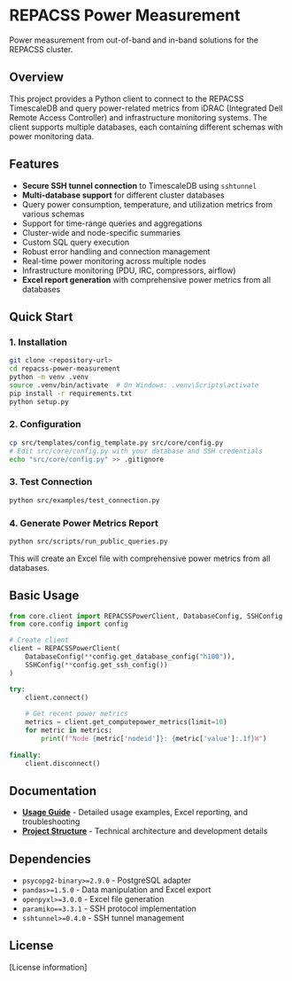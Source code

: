 # REPACSS Power Measurement

Power measurement from out-of-band and in-band solutions for the REPACSS cluster.

## Overview

This project provides a Python client to connect to the REPACSS TimescaleDB and query power-related metrics from iDRAC (Integrated Dell Remote Access Controller) and infrastructure monitoring systems. The client supports multiple databases, each containing different schemas with power monitoring data.

## Features

- **Secure SSH tunnel connection** to TimescaleDB using `sshtunnel`
- **Multi-database support** for different cluster databases
- Query power consumption, temperature, and utilization metrics from various schemas
- Support for time-range queries and aggregations
- Cluster-wide and node-specific summaries
- Custom SQL query execution
- Robust error handling and connection management
- Real-time power monitoring across multiple nodes
- Infrastructure monitoring (PDU, IRC, compressors, airflow)
- **Excel report generation** with comprehensive power metrics from all databases

## Quick Start

### 1. Installation

```bash
git clone <repository-url>
cd repacss-power-measurement
python -m venv .venv
source .venv/bin/activate  # On Windows: .venv\Scripts\activate
pip install -r requirements.txt
python setup.py
```

### 2. Configuration

```bash
cp src/templates/config_template.py src/core/config.py
# Edit src/core/config.py with your database and SSH credentials
echo "src/core/config.py" >> .gitignore
```

### 3. Test Connection

```bash
python src/examples/test_connection.py
```

### 4. Generate Power Metrics Report

```bash
python src/scripts/run_public_queries.py
```

This will create an Excel file with comprehensive power metrics from all databases.

## Basic Usage

```python
from core.client import REPACSSPowerClient, DatabaseConfig, SSHConfig
from core.config import config

# Create client
client = REPACSSPowerClient(
    DatabaseConfig(**config.get_database_config("h100")),
    SSHConfig(**config.get_ssh_config())
)

try:
    client.connect()
    
    # Get recent power metrics
    metrics = client.get_computepower_metrics(limit=10)
    for metric in metrics:
        print(f"Node {metric['nodeid']}: {metric['value']:.1f}W")
        
finally:
    client.disconnect()
```

## Documentation

- **[Usage Guide](docs/USAGE_GUIDE.md)** - Detailed usage examples, Excel reporting, and troubleshooting
- **[Project Structure](docs/PROJECT_STRUCTURE.md)** - Technical architecture and development details

## Dependencies

- `psycopg2-binary>=2.9.0` - PostgreSQL adapter
- `pandas>=1.5.0` - Data manipulation and Excel export
- `openpyxl>=3.0.0` - Excel file generation
- `paramiko==3.3.1` - SSH protocol implementation
- `sshtunnel>=0.4.0` - SSH tunnel management

## License

[License information]
